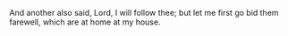 And another also said, Lord, I will follow thee; but let me first go bid them farewell, which are at home at my house.
